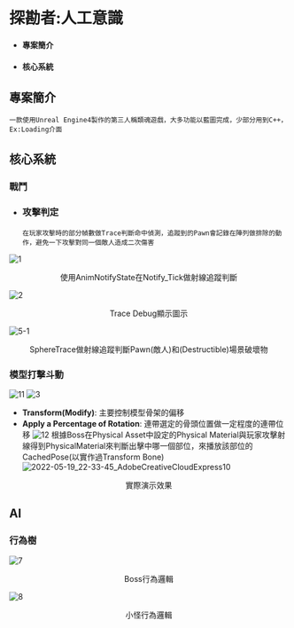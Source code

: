 # 探勘者:人工意識
 - #### 專案簡介
 - #### 核心系統

## 專案簡介
    一款使用Unreal Engine4製作的第三人稱類魂遊戲，大多功能以藍圖完成，少部分用到C++，Ex:Loading介面
## 核心系統 
### 戰鬥

- ### 攻擊判定
      在玩家攻擊時的部分幀數做Trace判斷命中偵測，追蹤到的Pawn會記錄在陣列做排除的動作，避免一下攻擊對同一個敵人造成二次傷害

![1](https://user-images.githubusercontent.com/92261914/169288821-63445e1d-c1b6-4b99-9707-bea0d6e65669.png)
<p align="center">
  使用AnimNotifyState在Notify_Tick做射線追蹤判斷
</p>  

![2](https://user-images.githubusercontent.com/92261914/169289633-a035a640-874b-4d85-85f2-4f5e586b3ae4.png)
<p align="center">
  Trace Debug顯示圖示
</p>

![5-1](https://user-images.githubusercontent.com/92261914/169296830-c8029e98-ecc6-4237-b7e5-c9583301147e.png)
<p align="center">
    SphereTrace做射線追蹤判斷Pawn(敵人)和(Destructible)場景破壞物
</p>

### 模型打擊斗動
![11](https://user-images.githubusercontent.com/92261914/169312292-f9c6a6e4-0725-4261-b65e-b491569f7628.png)
![3](https://user-images.githubusercontent.com/92261914/169292229-11c1729b-0556-4936-9c8a-67fe6a6a622a.png)
 - **Transform(Modify)**:
   主要控制模型骨架的偏移
 - **Apply a Percentage of Rotation**:
   連帶選定的骨頭位置做一定程度的連帶位移
![12](https://user-images.githubusercontent.com/92261914/169313210-52abd141-72a8-473c-a5e1-0bc0e3e48950.png)
根據Boss在Physical Asset中設定的Physical Material與玩家攻擊射線得到PhysicalMaterial來判斷出擊中哪一個部位，來播放該部位的CachedPose(以實作過Transform Bone)
![2022-05-19_22-33-45_AdobeCreativeCloudExpress10](https://user-images.githubusercontent.com/92261914/169323349-9552c2f9-4db2-41a2-a0e1-48377d74ade9.gif)
<p align="center">
    實際演示效果
</p>


## AI
### 行為樹

![7](https://user-images.githubusercontent.com/92261914/169297080-c695cf94-cebc-46a5-b7d9-7039abef5ffc.png)
<p align="center">
    Boss行為邏輯
</p>

![8](https://user-images.githubusercontent.com/92261914/169297260-fca2d295-48fc-4199-aa7e-dd8c25edb47d.png)
<p align="center">
    小怪行為邏輯
</p>


